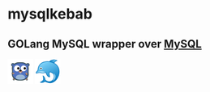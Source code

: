 # mysqlkebab
GOLang MySQL wrapper over [MySQL](https://pkg.go.dev/github.com/go-sql-driver/mysql)
---
![GO](./etc/img/gopher.png "GO") 
![MySQL](./etc/img/dolphin.png "MySQL")
<br>
<br>


